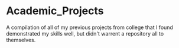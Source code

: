 # Academic_Projects
A compilation of all of my previous projects from college that I found demonstrated my skills well, but didn't warrent a repository all to themselves.
